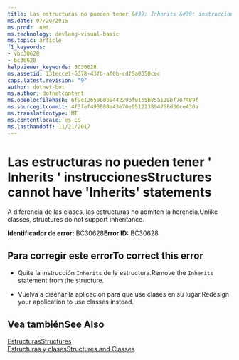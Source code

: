 ```yaml
---
title: Las estructuras no pueden tener &#39; Inherits &#39; instrucciones
ms.date: 07/20/2015
ms.prod: .net
ms.technology: devlang-visual-basic
ms.topic: article
f1_keywords:
- vbc30628
- bc30628
helpviewer_keywords: BC30628
ms.assetid: 131ecce1-6378-43fb-af0b-cdf5a0350cec
caps.latest.revision: "9"
author: dotnet-bot
ms.author: dotnetcontent
ms.openlocfilehash: 6f9c12659b0b944229bf91b5b85a129bf707489f
ms.sourcegitcommit: 4f3fef493080a43e70e951223894768d36ce430a
ms.translationtype: MT
ms.contentlocale: es-ES
ms.lasthandoff: 11/21/2017
---
```

# <a name="structures-cannot-have-39inherits39-statements"></a><span data-ttu-id="c108b-102">Las estructuras no pueden tener &#39; Inherits &#39; instrucciones</span><span class="sxs-lookup"><span data-stu-id="c108b-102">Structures cannot have &#39;Inherits&#39; statements</span></span>
<span data-ttu-id="c108b-103">A diferencia de las clases, las estructuras no admiten la herencia.</span><span class="sxs-lookup"><span data-stu-id="c108b-103">Unlike classes, structures do not support inheritance.</span></span>  
  
 <span data-ttu-id="c108b-104">**Identificador de error:** BC30628</span><span class="sxs-lookup"><span data-stu-id="c108b-104">**Error ID:** BC30628</span></span>  
  
## <a name="to-correct-this-error"></a><span data-ttu-id="c108b-105">Para corregir este error</span><span class="sxs-lookup"><span data-stu-id="c108b-105">To correct this error</span></span>  
  
-   <span data-ttu-id="c108b-106">Quite la instrucción `Inherits` de la estructura.</span><span class="sxs-lookup"><span data-stu-id="c108b-106">Remove the `Inherits` statement from the structure.</span></span>  
  
-   <span data-ttu-id="c108b-107">Vuelva a diseñar la aplicación para que use clases en su lugar.</span><span class="sxs-lookup"><span data-stu-id="c108b-107">Redesign your application to use classes instead.</span></span>  
  
## <a name="see-also"></a><span data-ttu-id="c108b-108">Vea también</span><span class="sxs-lookup"><span data-stu-id="c108b-108">See Also</span></span>  
 [<span data-ttu-id="c108b-109">Estructuras</span><span class="sxs-lookup"><span data-stu-id="c108b-109">Structures</span></span>](../../visual-basic/programming-guide/language-features/data-types/structures.md)  
 [<span data-ttu-id="c108b-110">Estructuras y clases</span><span class="sxs-lookup"><span data-stu-id="c108b-110">Structures and Classes</span></span>](../../visual-basic/programming-guide/language-features/data-types/structures-and-classes.md)
